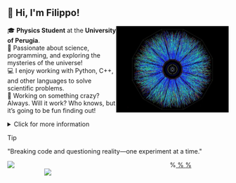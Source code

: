 ## 👋 Hi, I'm Filippo!

<img align="right" alt="PNG" src="https://github.com/filippo-tintori/filippo-tintori/blob/main/atomo.jpg" width="256" height="197" />

🎓 **Physics Student** at the **University of Perugia**.  
🔭 Passionate about science, programming, and exploring the mysteries of the universe!  
💻 I enjoy working with Python, C++, and other languages to solve scientific problems.  
🔬 Working on something crazy? Always. Will it work? Who knows, but it’s going to be fun finding out!  

<details>
  <summary>Click for more information</summary>
  <ul>
    <li>It's enough what I have said already.</li>
  </ul>
</details>


> [!TIP]
> "Breaking code and questioning reality—one experiment at a time."
<!--
**filippo-tintori/filippo-tintori** is a ✨ _special_ ✨ repository because its `README.md` (this file) appears on your GitHub profile.

Here are some ideas to get you started:

- 🔭 I’m currently working on ...
- 🌱 I’m currently learning ...
- 👯 I’m looking to collaborate on ...
- 🤔 I’m looking for help with ...
- 💬 Ask me about ...
- 📫 How to reach me: ...
- 😄 Pronouns: ...
- ⚡ Fun fact: ...
-->

<a href="https://github.com/anuraghazra/github-readme-stats">
  <img align="left" src="https://github-readme-stats.vercel.app/api/top-langs/?username=filippo-tintori&layout=compact" width="370"/>
</a>


%<a href="https://github.com/anuraghazra/convoychat">
%  <img align="right" src="https://github-readme-stats.vercel.app/api?username=filippo-tintori&show_icons=true&theme=nord" width="420" />
%</a>

